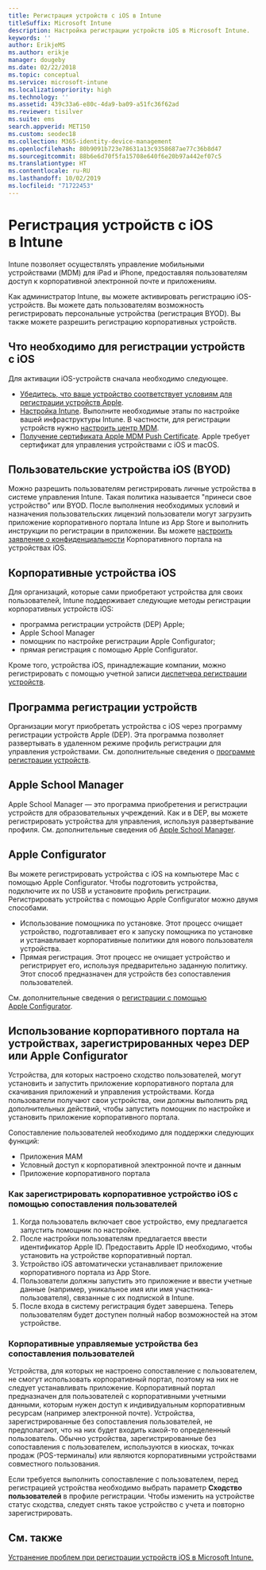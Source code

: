 ```yaml
---
title: Регистрация устройств с iOS в Intune
titleSuffix: Microsoft Intune
description: Настройка регистрации устройств iOS в Microsoft Intune.
keywords: ''
author: ErikjeMS
ms.author: erikje
manager: dougeby
ms.date: 02/22/2018
ms.topic: conceptual
ms.service: microsoft-intune
ms.localizationpriority: high
ms.technology: ''
ms.assetid: 439c33a6-e80c-4da9-ba09-a51fc36f62ad
ms.reviewer: tisilver
ms.suite: ems
search.appverid: MET150
ms.custom: seodec18
ms.collection: M365-identity-device-management
ms.openlocfilehash: 80b9091b723e78631a13c9358687ae77c36b8d47
ms.sourcegitcommit: 88b6e6d70f5fa15708e640f6e20b97a442ef07c5
ms.translationtype: HT
ms.contentlocale: ru-RU
ms.lasthandoff: 10/02/2019
ms.locfileid: "71722453"
---
```

# <a name="enroll-ios-devices-in-intune"></a>Регистрация устройств с iOS в Intune

Intune позволяет осуществлять управление мобильными устройствами (MDM) для iPad и iPhone, предоставляя пользователям доступ к корпоративной электронной почте и приложениям.

Как администратор Intune, вы можете активировать регистрацию iOS-устройств. Вы можете дать пользователям возможность регистрировать персональные устройства (регистрация BYOD). Вы также можете разрешить регистрацию корпоративных устройств.

## <a name="prerequisites-for-ios-enrollment"></a>Что необходимо для регистрации устройств с iOS

Для активации iOS-устройств сначала необходимо следующее.

- [Убедитесь, что ваше устройство соответствует условиям для регистрации устройств Apple](https://support.apple.com/en-us/HT204142#eligibility).
- [Настройка Intune](../fundamentals/setup-steps.md). Выполните необходимые этапы по настройке вашей инфраструктуры Intune. В частности, для регистрации устройств нужно [настроить центр MDM](../fundamentals/mdm-authority-set.md).
- [Получение сертификата Apple MDM Push Certificate](apple-mdm-push-certificate-get.md). Apple требует сертификат для управления устройствами с iOS и macOS.

## <a name="user-owned-ios-devices-byod"></a>Пользовательские устройства iOS (BYOD)

Можно разрешить пользователям регистрировать личные устройства в системе управления Intune. Такая политика называется "принеси свое устройство" или BYOD. После выполнения необходимых условий и назначения пользовательских лицензий пользователи могут загрузить приложение корпоративного портала Intune из App Store и выполнить инструкции по регистрации в приложении. Вы можете [настроить заявление о конфиденциальности](../apps/company-portal-app.md#privacy-statement-customization) Корпоративного портала на устройствах iOS.

## <a name="company-owned-ios-devices"></a>Корпоративные устройства iOS

Для организаций, которые сами приобретают устройства для своих пользователей, Intune поддерживает следующие методы регистрации корпоративных устройств iOS:

- программа регистрации устройств (DEP) Apple;
- Apple School Manager
- помощник по настройке регистрации Apple Configurator;
- прямая регистрация с помощью Apple Configurator.

Кроме того, устройства iOS, принадлежащие компании, можно регистрировать с помощью учетной записи [диспетчера регистрации устройств](device-enrollment-manager-enroll.md).

## <a name="device-enrollment-program"></a>Программа регистрации устройств

Организации могут приобретать устройства с iOS через программу регистрации устройств Apple (DEP). Эта программа позволяет развертывать в удаленном режиме профиль регистрации для управления устройствами. См. дополнительные сведения о [программе регистрации устройств](device-enrollment-program-enroll-ios.md).

## <a name="apple-school-manager"></a>Apple School Manager

Apple School Manager — это программа приобретения и регистрации устройств для образовательных учреждений. Как и в DEP, вы можете регистрировать устройства для управления, используя развертывание профиля. См. дополнительные сведения об [Apple School Manager](apple-school-manager-set-up-ios.md).

## <a name="apple-configurator"></a>Apple Configurator

Вы можете регистрировать устройства с iOS на компьютере Mac с помощью Apple Configurator. Чтобы подготовить устройства, подключите их по USB и установите профиль регистрации. Регистрировать устройства с помощью Apple Configurator можно двумя способами.

- Использование помощника по установке. Этот процесс очищает устройство, подготавливает его к запуску помощника по установке и устанавливает корпоративные политики для нового пользователя устройства.
- Прямая регистрация. Этот процесс не очищает устройство и регистрирует его, используя предварительно заданную политику. Этот способ предназначен для устройств без сопоставления пользователей.

См. дополнительные сведения о [регистрации с помощью Apple Configurator](apple-configurator-enroll-ios.md).

## <a name="use-the-company-portal-on-dep-enrolled-or-apple-configurator-enrolled-devices"></a>Использование корпоративного портала на устройствах, зарегистрированных через DEP или Apple Configurator

Устройства, для которых настроено сходство пользователей, могут установить и запустить приложение корпоративного портала для скачивания приложений и управления устройствами. Когда пользователи получают свои устройства, они должны выполнить ряд дополнительных действий, чтобы запустить помощник по настройке и установить приложение корпоративного портала.

Сопоставление пользователей необходимо для поддержки следующих функций:

- Приложения MAM
- Условный доступ к корпоративной электронной почте и данным
- Приложение корпоративного портала

### <a name="how-users-enroll-corporate-owned-ios-devices-with-user-affinity"></a>Как зарегистрировать корпоративное устройство iOS с помощью сопоставления пользователей

1. Когда пользователь включает свое устройство, ему предлагается запустить помощник по настройке.
2. После настройки пользователям предлагается ввести идентификатор Apple ID. Предоставить Apple ID необходимо, чтобы установить на устройстве корпоративный портал.
3. Устройство iOS автоматически устанавливает приложение корпоративного портала из App Store.
4. Пользователи должны запустить это приложение и ввести учетные данные (например, уникальное имя или имя участника-пользователя), связанные с их подпиской в Intune.
5. После входа в систему регистрация будет завершена. Теперь пользователям будет доступен полный набор возможностей на этом устройстве.

### <a name="about-corporate-owned-managed-devices-with-no-user-affinity"></a>Корпоративные управляемые устройства без сопоставления пользователей

Устройства, для которых не настроено сопоставление с пользователем, не смогут использовать корпоративный портал, поэтому на них не следует устанавливать приложение. Корпоративный портал предназначен для пользователей с корпоративными учетными данными, которым нужен доступ к индивидуальным корпоративным ресурсам (например электронной почте). Устройства, зарегистрированные без сопоставления пользователей, не предполагают, что на них будет входить какой-то определенный пользователь. Обычно устройства, зарегистрированные без сопоставления с пользователем, используются в киосках, точках продаж (POS-терминалы) или являются корпоративными устройствами совместного пользования.

Если требуется выполнить сопоставление с пользователем, перед регистрацией устройства необходимо выбрать параметр **Сходство пользователей** в профиле регистрации. Чтобы изменить на устройстве статус сходства, следует снять такое устройство с учета и повторно зарегистрировать.

## <a name="see-also"></a>См. также

[Устранение проблем при регистрации устройств iOS в Microsoft Intune.](https://support.microsoft.com/help/4039809)
